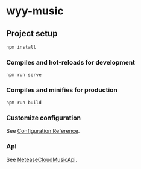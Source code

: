 # wyy-music

## Project setup
```
npm install
```

### Compiles and hot-reloads for development
```
npm run serve
```

### Compiles and minifies for production
```
npm run build
```

### Customize configuration
See [Configuration Reference](https://cli.vuejs.org/config/).

### Api
See [NeteaseCloudMusicApi](https://github.com/Binaryify/NeteaseCloudMusicApi).
